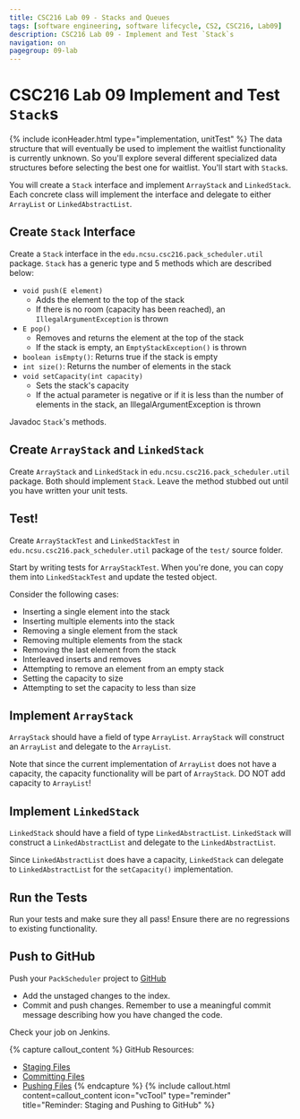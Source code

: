 ```yaml
---
title: CSC216 Lab 09 - Stacks and Queues
tags: [software engineering, software lifecycle, CS2, CSC216, Lab09]
description: CSC216 Lab 09 - Implement and Test `Stack`s
navigation: on
pagegroup: 09-lab
---
```


# CSC216 Lab 09 Implement and Test `Stack`s
{% include iconHeader.html type="implementation, unitTest" %}
The data structure that will eventually be used to implement the waitlist functionality is currently unknown.  So you'll explore several different specialized data structures before selecting the best one for waitlist.  You'll start with `Stack`s. 

You will create a `Stack` interface and implement `ArrayStack` and `LinkedStack`.  Each concrete class will implement the interface and delegate to either `ArrayList` or `LinkedAbstractList`.


## Create `Stack` Interface
Create a `Stack` interface in the `edu.ncsu.csc216.pack_scheduler.util` package.  `Stack` has a generic type and 5 methods which are described below:

  * `void push(E element)`
     * Adds the element to the top of the stack
     * If there is no room (capacity has been reached), an `IllegalArgumentException` is thrown
  * `E pop()`
     * Removes and returns the element at the top of the stack
     * If the stack is empty, an `EmptyStackException()` is thrown
  * `boolean isEmpty()`: Returns true if the stack is empty
  * `int size()`: Returns the number of elements in the stack
  * `void setCapacity(int capacity)`
     * Sets the stack's capacity
     * If the actual parameter is negative or if it is less than the number of elements in the stack, an IllegalArgumentException is thrown
  
Javadoc `Stack`'s methods.


## Create `ArrayStack` and `LinkedStack`
Create `ArrayStack` and `LinkedStack` in `edu.ncsu.csc216.pack_scheduler.util` package.  Both should implement `Stack`.  Leave the method stubbed out until you have written your unit tests.


## Test!
Create `ArrayStackTest` and `LinkedStackTest` in `edu.ncsu.csc216.pack_scheduler.util` package of the `test/` source folder.

Start by writing tests for `ArrayStackTest`.  When you're done, you can copy them into `LinkedStackTest` and update the tested object.

Consider the following cases:

  * Inserting a single element into the stack
  * Inserting multiple elements into the stack
  * Removing a single element from the stack
  * Removing multiple elements from the stack
  * Removing the last element from the stack
  * Interleaved inserts and removes
  * Attempting to remove an element from an empty stack
  * Setting the capacity to size
  * Attempting to set the capacity to less than size
  

## Implement `ArrayStack`
`ArrayStack` should have a field of type `ArrayList`.  `ArrayStack` will construct an `ArrayList` and delegate to the `ArrayList`.  

Note that since the current implementation of `ArrayList` does not have a capacity, the capacity functionality will be part of `ArrayStack`.  DO NOT add capacity to `ArrayList`!


## Implement `LinkedStack`
`LinkedStack` should have a field of type `LinkedAbstractList`.  `LinkedStack` will construct a `LinkedAbstractList` and delegate to the `LinkedAbstractList`.

Since `LinkedAbstractList` does have a capacity, `LinkedStack` can delegate to `LinkedAbstractList` for the `setCapacity()` implementation.


## Run the Tests
Run your tests and make sure they all pass!  Ensure there are no regressions to existing functionality.


## Push to GitHub
Push your `PackScheduler` project to [GitHub](https://github.ncsu.edu)

  * Add the unstaged changes to the index.
  * Commit and push changes.  Remember to use a meaningful commit message describing how you have changed the code.  
  
Check your job on Jenkins.

{% capture callout_content %}
GitHub Resources:

  * [Staging Files](../../git-tutorial/git-staging)
  * [Committing Files](../../git-tutorial/git-commit)
  * [Pushing Files](../../git-tutorial/git-push)
{% endcapture %}
{% include callout.html content=callout_content icon="vcTool" type="reminder" title="Reminder: Staging and Pushing to GitHub" %}